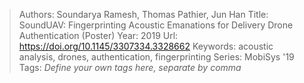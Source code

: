 > Authors: Soundarya Ramesh, Thomas Pathier, Jun Han
> Title: SoundUAV: Fingerprinting Acoustic Emanations for Delivery Drone Authentication (Poster)
> Year: 2019
> Url: https://doi.org/10.1145/3307334.3328662
> Keywords: acoustic analysis, drones, authentication, fingerprinting
> Series: MobiSys '19
> Tags: *Define your own tags here, separate by comma*